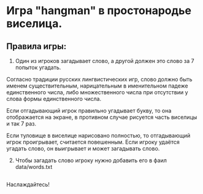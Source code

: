 # Игра "hangman" в простонародье виселица.

## Правила игры:
 
1. Один из игроков загадывает слово, а другой должен это слово за 7 попыток угадать.

Согласно традиции русских лингвистических игр, слово должно быть именем
существительным, нарицательным в именительном падеже единственного числа,
либо множественного числа при отсутствии у слова формы единственного числа.

Если отгадывающий игрок правильно угадывает букву, то она отображается на экране,
в противном случае рисуется часть виселицы и так 7 раз.

Если туловище в виселице нарисовано полностью, то отгадывающий игрок проигрывает,
считается повешенным. Если игроку удаётся угадать слово, он выигрывает
и может загадывать слово.

2. Чтобы загадать слово игроку нужно добавить его в фаил data/words.txt
## 
Наслаждайтесь!
